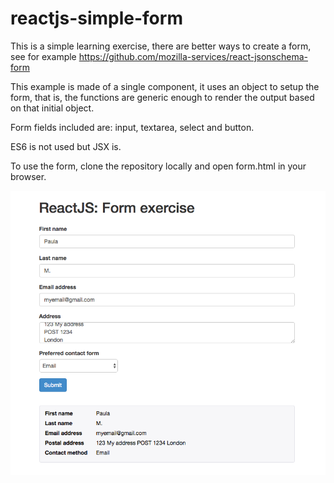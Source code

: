 # reactjs-simple-form
This is a simple learning exercise, there are better ways to create a form, see for example https://github.com/mozilla-services/react-jsonschema-form

This example is made of a single component, it uses an object to setup the form, that is, the functions are generic enough to render the output based on that initial object. 

Form fields included are: input, textarea, select and button.

ES6 is not used but JSX is.

To use the form, clone the repository locally and open form.html in your browser.

![ReactJS form](https://github.com/pris54/reactjs-simple-form/blob/master/ReactJS-form.png)
